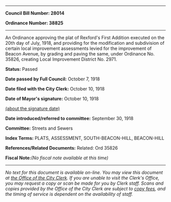 

********

**Council Bill Number: 28014**
   
**Ordinance Number: 38825**
********

 An Ordinance approving the plat of Rexford's First Addition executed on the 20th day of July, 1918, and providing for the modification and subdivision of certain local improvement assessments levied for the improvement of Beacon Avenue, by grading and paving the same, under Ordinance No. 35826, creating Local Improvement District No. 2971.

**Status:** Passed
   
**Date passed by Full Council:** October 7, 1918
   
**Date filed with the City Clerk:** October 10, 1918
   
**Date of Mayor's signature:** October 10, 1918
   
[(about the signature date)](/~public/approvaldate.htm)
   
   
   
**Date introduced/referred to committee:** September 30, 1918
   
**Committee:** Streets and Sewers
   
   
**Index Terms:** PLATS, ASSESSMENT, SOUTH-BEACON-HILL, BEACON-HILL

**References/Related Documents:** Related: Ord 35826

**Fiscal Note:**_(No fiscal note available at this time)_
********

_No text for this document is available on-line. You may view this document at [the Office of the City Clerk](http://www.seattle.gov/leg/clerk/contactUs.htm). If you are unable to visit the Clerk's Office, you may request a copy or scan be made for you by Clerk staff. Scans and copies provided by the Office of the City Clerk are subject to [copy fees](http://clerk.seattle.gov/~public/clerkfees.htm), and the timing of service is dependent on the availability of staff._

